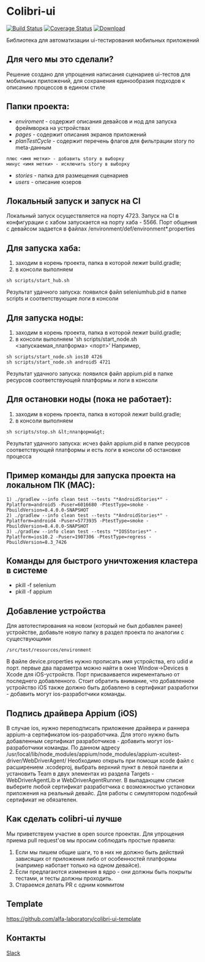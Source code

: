 # Colibri-ui
[![Build Status](https://travis-ci.org/alfa-laboratory/colibri-ui.svg?branch=master)](https://travis-ci.org/alfa-laboratory/colibri-ui.svg?branch=master)
[![Coverage Status](https://coveralls.io/repos/github/alfa-laboratory/colibri-ui/badge.svg?branch=master)](https://coveralls.io/github/alfa-laboratory/colibri-ui?branch=master)
[![Download](https://api.bintray.com/packages/alfa-laboratory/maven-releases/colibri-ui/images/download.svg) ](https://bintray.com/alfa-laboratory/maven-releases/colibri-ui/_latestVersion)

Библиотека для автоматизации ui-тестирования мобильных приложений

## Для чего мы это сделали?
Решение создано для упрощения написания сценариев ui-тестов для мобильных приложений, для сохранения единообразия подходов к описанию процессов в едином стиле 

## Папки проекта:
* *enviroment* - содержит описания девайсов и нод для запуска фреймворка на устройствах
* *pages* - содержит описания экранов приложений 
* *planTestCycle* - содержит перечень флагов для фильтрации story по meta-данным
```
плюс <имя метки> - добавить story в выборку
минус <имя метки> - исключить story в выборку
```
* *stories* - папка для размещения сценариев
* *users* - описание юзеров

## Локальный запуск и запуск на CI

Локальный запуск осуществляется на порту 4723.
Запуск на CI в конфигурации с хабом запускается на порту хаба - 5566.
Порт общения с девайсом задается в файлах /environment/def/environment*.properties


## Для запуска хаба:
1) заходим в корень проекта, папка в которой лежит build.gradle;
2) в консоли выполняем
```
sh scripts/start_hub.sh
```

Результат удачного запуска: появился файл seleniumhub.pid в папке scripts и соответствующие логи в консоли

## Для запуска ноды:
1) заходим в корень проекта, папка в которой лежит build.gradle;
2) в консоли выполняем 'sh scripts/start_node.sh &lt;запускаемая_платформа&gt; &lt;порт&gt;'
Например,
```
sh scripts/start_node.sh ios10 4726
sh scripts/start_node.sh android5 4721
```

Результат удачного запуска: появился файл appium.pid в папке ресурсов соответствующей платформы и логи в консоли

## Для остановки ноды (пока не работает):
1) заходим в корень проекта, папка в которой лежит build.gradle;
2) в консоли выполняем 
```
sh scripts/stop.sh &lt;платформа&gt;
```

Результат удачного запуска: исчез файл appium.pid в папке ресурсов соответствующей платформы и есть логи в консоли об остановке процесса

## Пример команды для запуска проекта на локальном ПК (MAC):
```
1) ./gradlew --info clean test --tests "*AndroidStories*" -Pplatform=android5 -Puser=6016680 -PtestType=smoke -PbuildVersion=8.4.0.0-SNAPSHOT
2) ./gradlew --info clean test --tests "*AndroidStories*" -Pplatform=android4 -Puser=5773935 -PtestType=smoke -PbuildVersion=8.4.0.0-SNAPSHOT
3) ./gradlew --info clean test --tests "*IOSStories*" -Pplatform=ios10.2 -Puser=1907306 -PtestType=regress -PbuildVersion=8.3_7426
```
## Команды для быстрого уничтожения кластера в системе 
* pkill -f selenium
* pkill -f appium

## Добавление устройства

Для автотестирования на новом (который не был добавлен ранее) устройстве, добавьте новую папку в раздел проекта по аналогии с существующими
```
/src/test/resources/environment
```
В файле device.properties нужно прописать имя устройства, его udid и порт. первые два параметра можно найти в окне Window->Devices в Xcode для iOS-устройств. Порт присваивается икрементально от последнего добавленного.
Стоит обратить внимание, что добавленное устройство iOS также должно быть добавлено в сертификат разработки - добавить могут ios-разработчики команды. 



## Подпись драйвера Appium (iOS)

В случае ios, нужно переподписать приложение драйвера и раннера appium-а сертификатом ios-разработчика. Для этого нужно быть добавленным сертификат разработчиков - добавить могут ios-разработчики команды. 
По данном адресу
/usr/local/lib/node_modules/appium/node_modules/appium-xcuitest-driver/WebDriverAgent/
Необходимо открыть при помощи xcode файл с расширением .xcodeproj, выбрать верхний пункт в левой панели и установить Team в двух элементах из раздела Targets - WebDriverAgentLib и WebDriverAgentRunner. В выпадающем списке выберите любой сертификат разработчика с возможностью установки приложения на реальный девайс.
Для работы с симулятором подобный сертификат не обязателен.


## Как сделать colibri-ui лучше

Мы приветствуем участие в open source проектах. Для упрощения приема pull request'ов мы просим соблюдать простые правила:
1) Если мы пишем общие шаги, то в них не должно быть действий зависящих от приложения либо от особенностей платформы (например наботает только на одном девайсе).
2) Если предлагаются изменения в ядро - они должны быть покрыты тестами, и тесты должны проходить.
3) Стараемся делать PR с одним коммитом

## Template

https://github.com/alfa-laboratory/colibri-ui-template

## Контакты

[Slack](https://colibri-ui-community.slack.com/shared_invite/MTg3Mzk3NTI2OTQ4LTE0OTU2MzU5NDItZDc1MGFkOWY4Yw)
